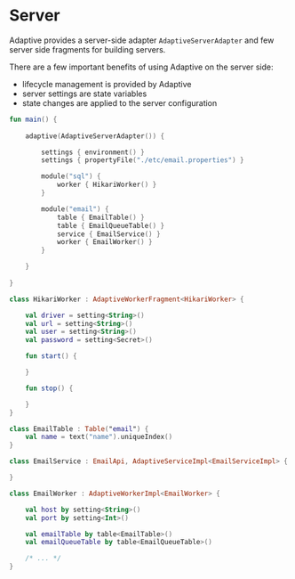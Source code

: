 # Server

Adaptive provides a server-side adapter `AdaptiveServerAdapter` and few server side fragments for building servers.

There are a few important benefits of using Adaptive on the server side:

- lifecycle management is provided by Adaptive
- server settings are state variables
- state changes are applied to the server configuration

```kotlin
fun main() {
    
    adaptive(AdaptiveServerAdapter()) {

        settings { environment() }
        settings { propertyFile("./etc/email.properties") }

        module("sql") {
            worker { HikariWorker() }
        }

        module("email") {
            table { EmailTable() }
            table { EmailQueueTable() }
            service { EmailService() }
            worker { EmailWorker() }
        }

    }
    
}

class HikariWorker : AdaptiveWorkerFragment<HikariWorker> {

    val driver = setting<String>()
    val url = setting<String>()
    val user = setting<String>()
    val password = setting<Secret>()

    fun start() {

    }

    fun stop() {

    }
}

class EmailTable : Table("email") {
    val name = text("name").uniqueIndex()
}

class EmailService : EmailApi, AdaptiveServiceImpl<EmailServiceImpl> {

}

class EmailWorker : AdaptiveWorkerImpl<EmailWorker> {

    val host by setting<String>()
    val port by setting<Int>()

    val emailTable by table<EmailTable>()
    val emailQueueTable by table<EmailQueueTable>()

    /* ... */
}
```